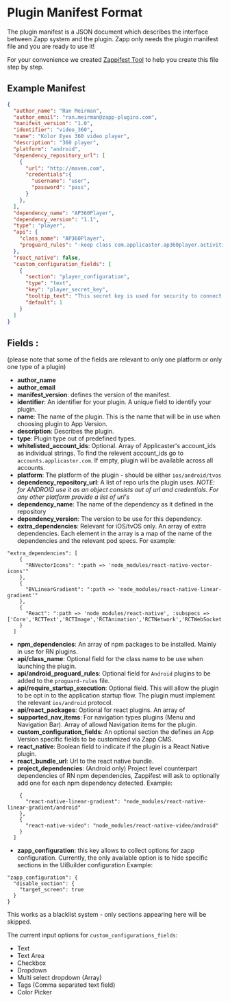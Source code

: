 # Plugin Manifest Format

The plugin manifest is a JSON document which describes the interface between Zapp system and the plugin. Zapp only needs the plugin manifest file and you are ready to use it!

For your convenience we created [Zappifest Tool](https://github.com/applicaster/zappifest) to help you create this file step by step.

## Example Manifest
```json
{
  "author_name": "Ran Meirman",
  "author_email": "ran.meirman@zapp-plugins.com",
  "manifest_version": "1.0",
  "identifier": "video_360",
  "name": "Kolor Eyes 360 video player",
  "description": "360 player",
  "platform": "android",
  "dependency_repository_url": [
    {
      "url": "http://maven.com",
      "credentials":{
        "username": "user",
        "password": "pass",
      }
    },
  ],
  "dependency_name": "AP360Player",
  "dependency_version": "1.1",
  "type": "player",
  "api": {
    "class_name": "AP360Player",
    "proguard_rules": "-keep class com.applicaster.ap360player.activities.KolorEyePlayer360Activity {*;}",
  },
  "react_native": false,
  "custom_configuration_fields": [
    {
      "section": "player_configuration",
      "type": "text",
      "key": "player_secret_key",
      "tooltip_text": "This secret key is used for security to connect to the proper 360Player account. \nTo learn more about it, click <a href=http://developer.applicaster.com target=_blank>here</a>.",
      "default": 1
    }
  ]
}
```

## Fields :
(please note that some of the fields are relevant to only one platform or only one type of a plugin)

- **author_name**
- **author_email**
- **manifest_version**: defines the version of the manifest.
- **identifier**: An identifier for your plugin. A unique field to identify your plugin.
- **name**: The name of the plugin. This is the name that will be in use when choosing plugin to App Version.
- **description**: Describes the plugin.
- **type**: Plugin type out of predefined types.
- **whitelisted_account_ids**: Optional. Array of Applicaster's account_ids as individual strings. To find the relevent account_ids go to `accounts.applicaster.com`. If empty, plugin will be available across all accounts.
- **platform**: The platform of the plugin - should be either `ios/android/tvos`
- **dependency_repository_url**: A list of repo urls the plugin uses.
 _NOTE: for ANDROID use it as an object consists out of url and credentials. For any other platform provide a list of url's_
- **dependency_name**: The name of the dependency as it defined in the repository
- **dependency_version**: The version to be use for this dependency.
- **extra_dependencies**: Relevant for iOS/tvOS only. An array of extra dependencies. Each element in the array is a map of the name of the dependencies and the relevant pod specs. For example:
```
"extra_dependencies": [
    {
      "RNVectorIcons": ":path => 'node_modules/react-native-vector-icons'"
    },
    {
      "BVLinearGradient": ":path => 'node_modules/react-native-linear-gradient'"
    },
    {
      "React": ":path => 'node_modules/react-native', :subspecs => ['Core','RCTText','RCTImage','RCTAnimation','RCTNetwork','RCTWebSocket','RCTLinkingIOS']"
    }
  ]
```
- **npm_dependencies**: An array of npm packages to be installed. Mainly in use for RN plugins.
- **api/class_name**: Optional field for the class name to be use when launching the plugin.
- **api/android_proguard_rules**: Optional field for `Android` plugins to be added to the `proguard-rules` file.
- **api/require_startup_execution**: Optional field. This will allow the plugin to be opt in to the application startup flow. The plugin must implement the relevant `ios/android` protocol.
- **api/react_packages**: Optional for react plugins. An array of
- **supported_nav_items**: For navigation types plugins (Menu and Navigation Bar). Array of allowd Navigation items for the plugin.
- **custom_configuration_fields**: An optional section the defines an App Version specific fields to be customized via Zapp CMS.
- **react_native**: Boolean field to indicate if the plugin is a React Native plugin.
- **react_bundle_url**: Url to the react native bundle.
- **project_dependencies**: (Android only) Project level counterpart dependencies of RN npm dependencies, Zappifest will ask to optionally add one for each npm dependency detected. Example:
```"project_dependencies": [
    {
      "react-native-linear-gradient": "node_modules/react-native-linear-gradient/android"
    },
    {
      "react-native-video": "node_modules/react-native-video/android"
    }
  ]
```
- **zapp_configuration**: this key allows to collect options for zapp configuration. Currently, the only available option is to hide specific sections in the UiBuilder configuration
Example:
```
"zapp_configuration": {
  "disable_section": {
    "target_screen": true
  }
}
```
This works as a blacklist system - only sections appearing here will be skipped.

The current input options for `custom_configurations_fields`:
* Text
* Text Area
* Checkbox
* Dropdown
* Multi select dropdown (Array)
* Tags (Comma separated text field)
* Color Picker
